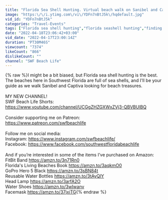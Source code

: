 ```yaml
---
title: "Florida Sea Shell Hunting. Virtual beach walk on Sanibel and Captiva looking for beach treasures."
image: "https:\/\/i.ytimg.com\/vi\/YDFn7nBtJ5k\/hqdefault.jpg"
vid_id: "YDFn7nBtJ5k"
categories: "Travel-Events"
tags: ["Florida sea shell hunting","florida seashell hunting","finding shells in florida"]
date: "2022-04-18T23:06:42+03:00"
vid_date: "2022-04-17T23:00:14Z"
duration: "PT30M46S"
viewcount: "7374"
likeCount: "866"
dislikeCount: ""
channel: "SWF Beach Life"
---
```

{% raw %}I might be a bit biased, but Florida sea shell hunting is the best. The beaches here in Southwest Florida are full of sea shells, and I'll be your guide as we walk Sanibel and Captiva looking for beach treasures. <br /><br />MY NEW CHANNEL! <br />SWF Beach Life Shorts:<br /><a rel="nofollow" target="blank" href="https://www.youtube.com/channel/UCGgZHZGXWxZVj3-QBVBUlBQ">https://www.youtube.com/channel/UCGgZHZGXWxZVj3-QBVBUlBQ</a><br /><br />Consider supporting me on Patreon: <br /><a rel="nofollow" target="blank" href="https://www.patreon.com/swfbeachlife">https://www.patreon.com/swfbeachlife</a><br /><br />Follow me on social media: <br />Instagram: <a rel="nofollow" target="blank" href="https://www.instagram.com/swfbeachlife/">https://www.instagram.com/swfbeachlife/</a><br />Facebook: <a rel="nofollow" target="blank" href="https://www.facebook.com/southwestfloridabeachlife">https://www.facebook.com/southwestfloridabeachlife</a><br /><br />And if you’re interested in some of the items I’ve purchased on Amazon: <br />FitBit Band <a rel="nofollow" target="blank" href="https://amzn.to/3n71Rn0">https://amzn.to/3n71Rn0</a><br />Florida's Living Beaches Book <a rel="nofollow" target="blank" href="https://amzn.to/3aqkmO0">https://amzn.to/3aqkmO0</a><br />GoPro Hero 5 Black <a rel="nofollow" target="blank" href="https://amzn.to/3sBN84t">https://amzn.to/3sBN84t</a><br />Reusable Water Bottles <a rel="nofollow" target="blank" href="https://amzn.to/3tAyQlY">https://amzn.to/3tAyQlY</a><br />Head Lamp <a rel="nofollow" target="blank" href="https://amzn.to/3arfA2O">https://amzn.to/3arfA2O</a><br />Water Shoes <a rel="nofollow" target="blank" href="https://amzn.to/3wIwanv">https://amzn.to/3wIwanv</a><br />Facemask <a rel="nofollow" target="blank" href="https://amzn.to/37jxiTG">https://amzn.to/37jxiTG</a>{% endraw %}
